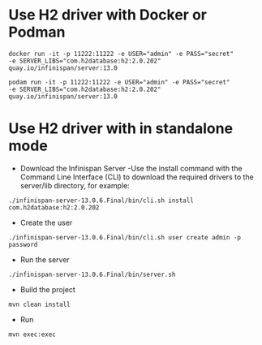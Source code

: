 # Use H2 driver with Docker or Podman

```shell
docker run -it -p 11222:11222 -e USER="admin" -e PASS="secret" 
-e SERVER_LIBS="com.h2database:h2:2.0.202" 
quay.io/infinispan/server:13.0

podam run -it -p 11222:11222 -e USER="admin" -e PASS="secret" 
-e SERVER_LIBS="com.h2database:h2:2.0.202" 
quay.io/infinispan/server:13.0
```

# Use H2 driver with in standalone mode

- Download the Infinispan Server 
-Use the install command with the Command Line Interface (CLI) to download the required drivers to the server/lib directory, for example:
```shell
./infinispan-server-13.0.6.Final/bin/cli.sh install com.h2database:h2:2.0.202
```
- Create the user
```shell
./infinispan-server-13.0.6.Final/bin/cli.sh user create admin -p password
```
- Run the server 

```shell
./infinispan-server-13.0.6.Final/bin/server.sh
 ```

- Build the project
```shell
mvn clean install
```

- Run 
```shell
mvn exec:exec
```  
